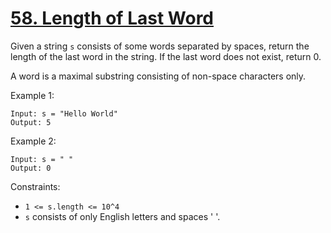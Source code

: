 [58. Length of Last Word](https://leetcode.com/problems/length-of-last-word/)
=========================
Given a string `s` consists of some words separated by spaces, return the length of the
last word in the string. If the last word does not exist, return 0.

A word is a maximal substring consisting of non-space characters only.

Example 1:
```
Input: s = "Hello World"
Output: 5
```

Example 2:
```
Input: s = " "
Output: 0
```

Constraints:
 - `1 <= s.length <= 10^4`
 - `s` consists of only English letters and spaces ' '.
